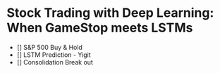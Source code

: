 # Stock Trading with Deep Learning: When GameStop meets LSTMs

- [] S&P 500 Buy & Hold
- [] LSTM Prediction - Yigit
- [] Consolidation Break out